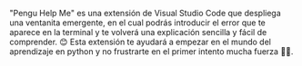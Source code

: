 
"Pengu Help Me" es una extensión de Visual Studio Code que despliega una ventanita emergente, en el cual podrás introducir el error que te aparece en la terminal y te volverá una explicación sencilla y fácil de comprender. 😊
Esta extensión te ayudará a empezar en el mundo del aprendizaje en python y no frustrarte en el primer intento mucha fuerza 🦾🐧.

